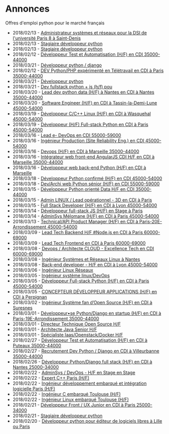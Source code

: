 # Annonces

Offres d'emploi python pour le marché français

* 2018/02/13 - [Administrateur systèmes et réseaux pour la DSI de l'université Paris 8 à Saint-Denis](http://www.pyjobs.fr/jobs/details/6062/administrateur-systemes-et-reseaux-pour-la-dsi-de-luniversite-paris-8-a-saint-denis "Administrateur systèmes et réseaux pour la DSI de l'université Paris 8 à Saint-Denis")
* 2018/02/13 - [Stagiaire développeur python](http://www.pyjobs.fr/jobs/details/6061/stagiaire-developpeur-python "Stagiaire développeur python")
* 2018/02/13 - [Stagiaire développeur python](http://www.pyjobs.fr/jobs/details/6060/stagiaire-developpeur-python "Stagiaire développeur python")
* 2018/02/12 - [Développeur Test et Automatisation (H/F) en CDI 35000-44000](http://www.pyjobs.fr/jobs/details/6059/developpeur-test-et-automatisation-h-f-en-cdi-35000-44000 "Développeur Test et Automatisation (H/F) en CDI 35000-44000")
* 2018/03/21 - [Développeur python / django](http://www.pyjobs.fr/jobs/details/6108/developpeur-python-django "Développeur python / django")
* 2018/02/12 - [DEV Python/PHP expérimenté en Télétravail en CDI à Paris 35000-44000](http://www.pyjobs.fr/jobs/details/6057/dev-python-php-experimente-en-teletravail-en-cdi-a-paris-35000-44000 "DEV Python/PHP expérimenté en Télétravail en CDI à Paris 35000-44000")
* 2018/03/21 - [Développeur python](http://www.pyjobs.fr/jobs/details/6107/developpeur-python "Développeur python")
* 2018/03/21 - [Dev fullstack python + js (h/f) pou](http://www.pyjobs.fr/jobs/details/6106/dev-fullstack-python-js-h-f-pou "Dev fullstack python + js (h/f) pou")
* 2018/03/20 - [Lead dev python data (H/F) à Nantes en CDI à Nantes 35000-44000](http://www.pyjobs.fr/jobs/details/6105/lead-dev-python-data-h-f-a-nantes-en-cdi-a-nantes-35000-44000 "Lead dev python data (H/F) à Nantes en CDI à Nantes 35000-44000")
* 2018/03/20 - [Software Engineer (H/F) en CDI à Tassin-la-Demi-Lune 45000-54000](http://www.pyjobs.fr/jobs/details/6104/software-engineer-h-f-en-cdi-a-tassin-la-demi-lune-45000-54000 "Software Engineer (H/F) en CDI à Tassin-la-Demi-Lune 45000-54000")
* 2018/03/19 - [Développeur C/C++ Linux (H/F) en CDI à Wasquehal 45000-54000](http://www.pyjobs.fr/jobs/details/6103/developpeur-c-c-linux-h-f-en-cdi-a-wasquehal-45000-54000 "Développeur C/C++ Linux (H/F) en CDI à Wasquehal 45000-54000")
* 2018/03/19 - [Développeur (H/F) Full-stack Python en CDI à Paris 45000-54000](http://www.pyjobs.fr/jobs/details/6102/developpeur-h-f-full-stack-python-en-cdi-a-paris-45000-54000 "Développeur (H/F) Full-stack Python en CDI à Paris 45000-54000")
* 2018/03/16 - [Lead e- DevOps en CDI 55000-59000](http://www.pyjobs.fr/jobs/details/6095/lead-e-devops-en-cdi-55000-59000 "Lead e- DevOps en CDI 55000-59000")
* 2018/03/16 - [Ingénieur Production (Site Reliability Eng.) en CDI 45000-54000](http://www.pyjobs.fr/jobs/details/6099/ingenieur-production-site-reliability-eng-en-cdi-45000-54000 "Ingénieur Production (Site Reliability Eng.) en CDI 45000-54000")
* 2018/03/16 - [Devops (H/F) en CDI à Marseille 35000-44000](http://www.pyjobs.fr/jobs/details/6098/devops-h-f-en-cdi-a-marseille-35000-44000 "Devops (H/F) en CDI à Marseille 35000-44000")
* 2018/03/16 - [Intégrateur web front-end AngularJS CDI H/F en CDI à Marseille 35000-44000](http://www.pyjobs.fr/jobs/details/6097/integrateur-web-front-end-angularjs-cdi-h-f-en-cdi-a-marseille-35000-44000 "Intégrateur web front-end AngularJS CDI H/F en CDI à Marseille 35000-44000")
* 2018/03/16 - [Développeur web back-end Python (H/F) en CDI à Marseille](http://www.pyjobs.fr/jobs/details/6096/developpeur-web-back-end-python-h-f-en-cdi-a-marseille "Développeur web back-end Python (H/F) en CDI à Marseille")
* 2018/03/18 - [Développeur Python confirmé (H/F) en CDI 45000-54000](http://www.pyjobs.fr/jobs/details/6100/developpeur-python-confirme-h-f-en-cdi-45000-54000 "Développeur Python confirmé (H/F) en CDI 45000-54000")
* 2018/03/18 - [Dev/Archi web Python sénior (H/F) en CDI 55000-59000](http://www.pyjobs.fr/jobs/details/6101/dev-archi-web-python-senior-h-f-en-cdi-55000-59000 "Dev/Archi web Python sénior (H/F) en CDI 55000-59000")
* 2018/03/15 - [Développeur Python orienté Data H/F en CDI 35000-44000](http://www.pyjobs.fr/jobs/details/6093/developpeur-python-oriente-data-h-f-en-cdi-35000-44000 "Développeur Python orienté Data H/F en CDI 35000-44000")
* 2018/03/15 - [Admin LINUX / Lead opérationnel - 3D en CDI à Paris](http://www.pyjobs.fr/jobs/details/6094/admin-linux-lead-operationnel-3d-en-cdi-a-paris "Admin LINUX / Lead opérationnel - 3D en CDI à Paris")
* 2018/03/15 - [Full Stack Developer (H/F) en CDI à Lyon 45000-54000](http://www.pyjobs.fr/jobs/details/6092/full-stack-developer-h-f-en-cdi-a-lyon-45000-54000 "Full Stack Developer (H/F) en CDI à Lyon 45000-54000")
* 2018/03/14 - [Développeur full-stack JS (H/F) en Stage à Paris](http://www.pyjobs.fr/jobs/details/6091/developpeur-full-stack-js-h-f-en-stage-a-paris "Développeur full-stack JS (H/F) en Stage à Paris")
* 2018/03/14 - [AdminSys Mélomane (H/F) en CDI à Paris 45000-54000](http://www.pyjobs.fr/jobs/details/6090/adminsys-melomane-h-f-en-cdi-a-paris-45000-54000 "AdminSys Mélomane (H/F) en CDI à Paris 45000-54000")
* 2018/03/13 - [Technical/API Product Manager (H/F) en CDI à Paris-20E-Arrondissement 45000-54000](http://www.pyjobs.fr/jobs/details/6089/technical-api-product-manager-h-f-en-cdi-a-paris-20e-arrondissement-45000-54000 "Technical/API Product Manager (H/F) en CDI à Paris-20E-Arrondissement 45000-54000")
* 2018/03/09 - [Lead Tech Backend H/F #Node.js en CDI à Paris 60000-69000](http://www.pyjobs.fr/jobs/details/6088/lead-tech-backend-h-f-node-js-en-cdi-a-paris-60000-69000 "Lead Tech Backend H/F #Node.js en CDI à Paris 60000-69000")
* 2018/03/09 - [Lead Tech Frontend en CDI à Paris 60000-69000](http://www.pyjobs.fr/jobs/details/6087/lead-tech-frontend-en-cdi-a-paris-60000-69000 "Lead Tech Frontend en CDI à Paris 60000-69000")
* 2018/03/08 - [Devops / Architecte CLOUD - Excellence Tech en CDI 60000-69000](http://www.pyjobs.fr/jobs/details/6086/devops-architecte-cloud-excellence-tech-en-cdi-60000-69000 "Devops / Architecte CLOUD - Excellence Tech en CDI 60000-69000")
* 2018/03/08 - [Ingénieur Systèmes et Réseaux Linux à Nantes](http://www.pyjobs.fr/jobs/details/6085/ingenieur-systemes-et-reseaux-linux-a-nantes "Ingénieur Systèmes et Réseaux Linux à Nantes")
* 2018/03/08 - [Back-end developer - H/F en CDI à Lyon 45000-54000](http://www.pyjobs.fr/jobs/details/6084/back-end-developer-h-f-en-cdi-a-lyon-45000-54000 "Back-end developer - H/F en CDI à Lyon 45000-54000")
* 2018/03/06 - [Ingénieur Linux Réseaux](http://www.pyjobs.fr/jobs/details/6083/ingenieur-linux-reseaux "Ingénieur Linux Réseaux")
* 2018/03/05 - [Ingénieur système linux/DevOps](http://www.pyjobs.fr/jobs/details/6082/ingenieur-systeme-linux-devops "Ingénieur système linux/DevOps")
* 2018/03/05 - [Développeur Full-stack Python (H/F) en CDI à Paris 45000-54000](http://www.pyjobs.fr/jobs/details/6080/developpeur-full-stack-python-h-f-en-cdi-a-paris-45000-54000 "Développeur Full-stack Python (H/F) en CDI à Paris 45000-54000")
* 2018/03/05 - [CONCEPTEUR DÉVELOPPEUR APPLICATIONS (H/F) en CDI à Perpignan](http://www.pyjobs.fr/jobs/details/6081/concepteur-developpeur-applications-h-f-en-cdi-a-perpignan "CONCEPTEUR DÉVELOPPEUR APPLICATIONS (H/F) en CDI à Perpignan")
* 2018/03/02 - [Ingénieur Système fan d’Open Source (H/F) en CDI à Suresnes](http://www.pyjobs.fr/jobs/details/6079/ingenieur-systeme-fan-dopen-source-h-f-en-cdi-a-suresnes "Ingénieur Système fan d’Open Source (H/F) en CDI à Suresnes")
* 2018/03/01 - [Développeur•se Python/Django en startup (H/F) en CDI à Paris-19E-Arrondissement 35000-44000](http://www.pyjobs.fr/jobs/details/6078/developpeur-se-python-django-en-startup-h-f-en-cdi-a-paris-19e-arrondissement-35000-44000 "Développeur•se Python/Django en startup (H/F) en CDI à Paris-19E-Arrondissement 35000-44000")
* 2018/03/01 - [Directeur Technique Open Source H/F](http://www.pyjobs.fr/jobs/details/6077/directeur-technique-open-source-h-f "Directeur Technique Open Source H/F")
* 2018/03/01 - [Architecte Java Senior H/F](http://www.pyjobs.fr/jobs/details/6076/architecte-java-senior-h-f "Architecte Java Senior H/F")
* 2018/03/01 - [Spécialiste Iaas/Openstack/Docker H/F](http://www.pyjobs.fr/jobs/details/6075/specialiste-iaas-openstack-docker-h-f "Spécialiste Iaas/Openstack/Docker H/F")
* 2018/02/27 - [Développeur Test et Automatisation (H/F) en CDI à Puteaux 35000-44000](http://www.pyjobs.fr/jobs/details/6073/developpeur-test-et-automatisation-h-f-en-cdi-a-puteaux-35000-44000 "Développeur Test et Automatisation (H/F) en CDI à Puteaux 35000-44000")
* 2018/02/27 - [Recrutement Dev Python / Django en CDI à Villeurbanne 35000-44000](http://www.pyjobs.fr/jobs/details/6074/recrutement-dev-python-django-en-cdi-a-villeurbanne-35000-44000 "Recrutement Dev Python / Django en CDI à Villeurbanne 35000-44000")
* 2018/02/26 - [Développeur Python/Django full stack (H/F) en CDI à Nantes 25000-34000](http://www.pyjobs.fr/jobs/details/6072/developpeur-python-django-full-stack-h-f-en-cdi-a-nantes-25000-34000 "Développeur Python/Django full stack (H/F) en CDI à Nantes 25000-34000")
* 2018/02/22 - [AdminSys / DevOps - H/F en Stage en Stage](http://www.pyjobs.fr/jobs/details/6071/adminsys-devops-h-f-en-stage-en-stage "AdminSys / DevOps - H/F en Stage en Stage")
* 2018/02/22 - [Expert C++ Paris (H/F)](http://www.pyjobs.fr/jobs/details/6068/expert-c-paris-h-f "Expert C++ Paris (H/F)")
* 2018/02/22 - [Ingénieur développement embarqué et intégration logicielle Paris (H/F)](http://www.pyjobs.fr/jobs/details/6069/ingenieur-developpement-embarque-et-integration-logicielle-paris-h-f "Ingénieur développement embarqué et intégration logicielle Paris (H/F)")
* 2018/02/22 - [Ingénieur C embarqué Toulouse (H/F)](http://www.pyjobs.fr/jobs/details/6070/ingenieur-c-embarque-toulouse-h-f "Ingénieur C embarqué Toulouse (H/F)")
* 2018/02/22 - [Ingénieur Linux embarqué Toulouse (H/F)](http://www.pyjobs.fr/jobs/details/6067/ingenieur-linux-embarque-toulouse-h-f "Ingénieur Linux embarqué Toulouse (H/F)")
* 2018/02/21 - [Développeur Front / UX Junior en CDI à Paris 25000-34000](http://www.pyjobs.fr/jobs/details/6066/developpeur-front-ux-junior-en-cdi-a-paris-25000-34000 "Développeur Front / UX Junior en CDI à Paris 25000-34000")
* 2018/02/21 - [Stagiaire développeur python](http://www.pyjobs.fr/jobs/details/6065/stagiaire-developpeur-python "Stagiaire développeur python")
* 2018/02/20 - [Développeur python pour éditeur de logiciels libres à Lille ou Paris](http://www.pyjobs.fr/jobs/details/6064/developpeur-python-pour-editeur-de-logiciels-libres-a-lille-ou-paris "Développeur python pour éditeur de logiciels libres à Lille ou Paris")

